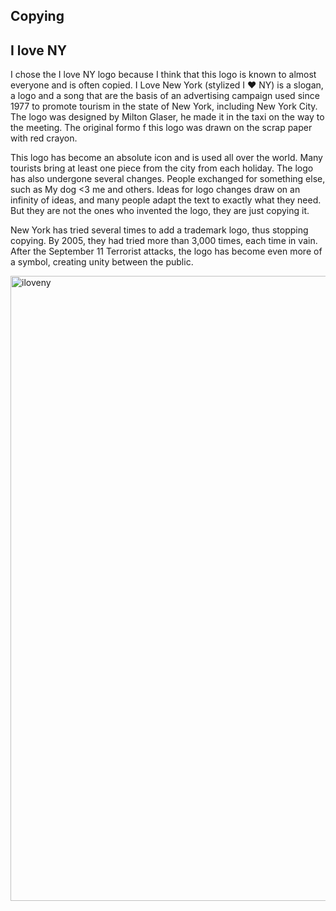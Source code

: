 ## Copying 

## I love NY

I chose the I love NY logo because I think that this logo is known to almost everyone and is often copied.
I Love New York (stylized I ❤ NY) is a slogan, a logo and a song that are the basis of an advertising campaign used since 1977 to promote tourism in the state of New York, including New York City.
The logo was designed by Milton Glaser, he made it in the taxi on the way to the meeting.
The original formo f this logo was drawn on the scrap paper with red crayon. 

This logo has become an absolute icon and is used all over the world.
Many tourists bring at least one piece from the city from each holiday.
The logo has also undergone several changes. People exchanged for something else, such as My dog <3 me and others.
Ideas for logo changes draw on an infinity of ideas, and many people adapt the text to exactly what they need.
But they are not the ones who invented the logo, they are just copying it.

New York has tried several times to add a trademark logo, thus stopping copying. By 2005, they had tried more than 3,000 times, each time in vain. 
After the September 11 Terrorist attacks, the logo has become even more of a symbol, creating unity between the public.

<img src="./images/iloveny" alt="iloveny" width="1000"/>
